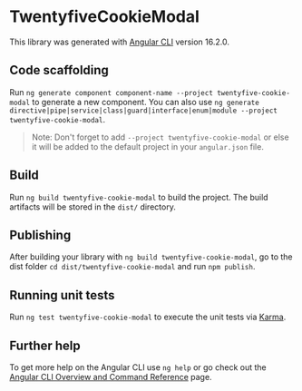 # TwentyfiveCookieModal

This library was generated with [Angular CLI](https://github.com/angular/angular-cli) version 16.2.0.

## Code scaffolding

Run `ng generate component component-name --project twentyfive-cookie-modal` to generate a new component. You can also use `ng generate directive|pipe|service|class|guard|interface|enum|module --project twentyfive-cookie-modal`.
> Note: Don't forget to add `--project twentyfive-cookie-modal` or else it will be added to the default project in your `angular.json` file. 

## Build

Run `ng build twentyfive-cookie-modal` to build the project. The build artifacts will be stored in the `dist/` directory.

## Publishing

After building your library with `ng build twentyfive-cookie-modal`, go to the dist folder `cd dist/twentyfive-cookie-modal` and run `npm publish`.

## Running unit tests

Run `ng test twentyfive-cookie-modal` to execute the unit tests via [Karma](https://karma-runner.github.io).

## Further help

To get more help on the Angular CLI use `ng help` or go check out the [Angular CLI Overview and Command Reference](https://angular.io/cli) page.
